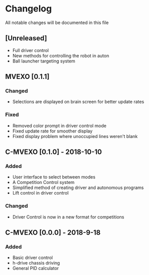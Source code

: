 # Changelog
All notable changes will be documented in this file

## [Unreleased]
- Full driver control
- New methods for controlling the robot in auton
- Ball launcher targeting system

## MVEXO [0.1.1]
### Changed
- Selections are displayed on brain screen for better update rates
### Fixed
- Removed color prompt in driver control mode
- Fixed update rate for smoother display
- Fixed display problem where unoccupied lines weren't blank
## C-MVEXO [0.1.0] - 2018-10-10
### Added
- User interface to select between modes
- A Competition Control system
- Simplified method of creating driver and autonomous programs
- Lift control in driver control
### Changed
- Driver Control is now in a new format for competitions

## C-MVEXO [0.0.0] - 2018-9-18
### Added
- Basic driver control
- h-drive chassis driving
- General PID calculator
